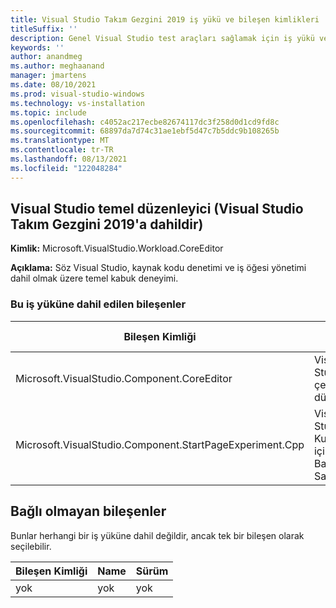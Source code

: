 ```yaml
---
title: Visual Studio Takım Gezgini 2019 iş yükü ve bileşen kimlikleri
titleSuffix: ''
description: Genel Visual Studio test araçları sağlamak için iş yükü ve bileşen kimliklerini kullanma
keywords: ''
author: anandmeg
ms.author: meghaanand
manager: jmartens
ms.date: 08/10/2021
ms.prod: visual-studio-windows
ms.technology: vs-installation
ms.topic: include
ms.openlocfilehash: c4052ac217ecbe82674117dc3f258d0d1cd9fd8c
ms.sourcegitcommit: 68897da7d74c31ae1ebf5d47c7b5ddc9b108265b
ms.translationtype: MT
ms.contentlocale: tr-TR
ms.lasthandoff: 08/13/2021
ms.locfileid: "122048284"
---
```

## <a name="visual-studio-core-editor-included-with-visual-studio-team-explorer-2019"></a>Visual Studio temel düzenleyici (Visual Studio Takım Gezgini 2019'a dahildir)

**Kimlik:** Microsoft.VisualStudio.Workload.CoreEditor

**Açıklama:** Söz Visual Studio, kaynak kodu denetimi ve iş öğesi yönetimi dahil olmak üzere temel kabuk deneyimi.

### <a name="components-included-by-this-workload"></a>Bu iş yüküne dahil edilen bileşenler

Bileşen Kimliği | Name | Sürüm | Bağımlılık türü
--- | --- | --- | ---
Microsoft.VisualStudio.Component.CoreEditor | Visual Studio çekirdek düzenleyicisi | 16.1.28811.260 | Gerekli
Microsoft.VisualStudio.Component.StartPageExperiment.Cpp | Visual Studio C++ Kullanıcıları için Başlangıç Sayfası | 16.0.28315.86 | İsteğe Bağlı

## <a name="unaffiliated-components"></a>Bağlı olmayan bileşenler

Bunlar herhangi bir iş yüküne dahil değildir, ancak tek bir bileşen olarak seçilebilir.

Bileşen Kimliği | Name | Sürüm
--- | --- | ---
yok | yok | yok
